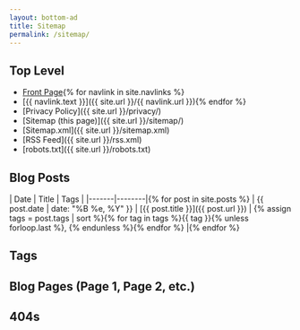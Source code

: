 ```yaml
---
layout: bottom-ad
title: Sitemap
permalink: /sitemap/
---
```


## Top Level

* [Front Page](/index.html){% for navlink in site.navlinks %}
* [{{ navlink.text }}]({{ site.url }}/{{ navlink.url }}){% endfor %}
* [Privacy Policy]({{ site.url }}/privacy/)
* [Sitemap (this page)]({{ site.url }}/sitemap/)
* [Sitemap.xml]({{ site.url }}/sitemap.xml)
* [RSS Feed]({{ site.url }}/rss.xml)
* [robots.txt]({{ site.url }}/robots.txt)

## Blog Posts

| Date | Title | Tags |
|-------|--------|{% for post in site.posts %}
| {{ post.date | date: "%B %e, %Y" }} | [{{ post.title }}]({{ post.url }}) | {% assign tags = post.tags | sort %}{% for tag in tags %}{{ tag }}{% unless forloop.last %}, {% endunless %}{% endfor %} |{% endfor %}

## Tags

## Blog Pages (Page 1, Page 2, etc.)

## 404s

